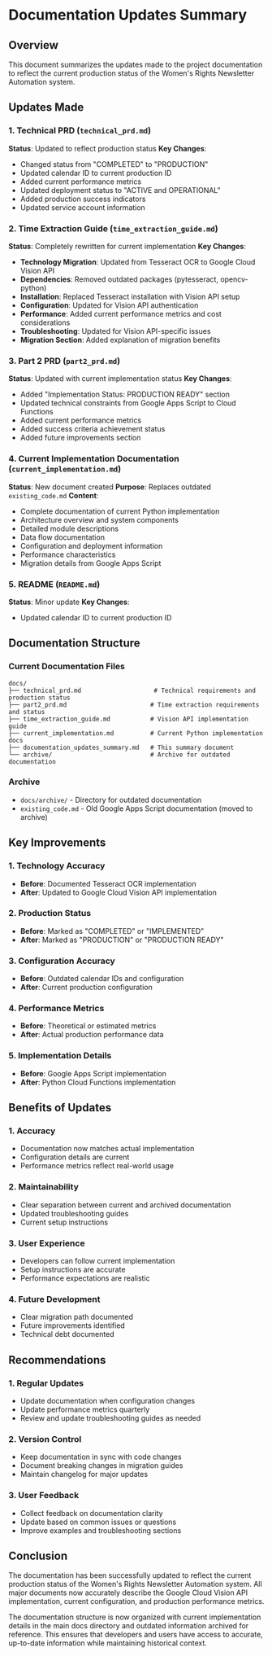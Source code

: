 # Documentation Updates Summary

## Overview

This document summarizes the updates made to the project documentation to reflect the current production status of the Women's Rights Newsletter Automation system.

## Updates Made

### 1. Technical PRD (`technical_prd.md`)
**Status**: Updated to reflect production status
**Key Changes**:
- Changed status from "COMPLETED" to "PRODUCTION"
- Updated calendar ID to current production ID
- Added current performance metrics
- Updated deployment status to "ACTIVE and OPERATIONAL"
- Added production success indicators
- Updated service account information

### 2. Time Extraction Guide (`time_extraction_guide.md`)
**Status**: Completely rewritten for current implementation
**Key Changes**:
- **Technology Migration**: Updated from Tesseract OCR to Google Cloud Vision API
- **Dependencies**: Removed outdated packages (pytesseract, opencv-python)
- **Installation**: Replaced Tesseract installation with Vision API setup
- **Configuration**: Updated for Vision API authentication
- **Performance**: Added current performance metrics and cost considerations
- **Troubleshooting**: Updated for Vision API-specific issues
- **Migration Section**: Added explanation of migration benefits

### 3. Part 2 PRD (`part2_prd.md`)
**Status**: Updated with current implementation status
**Key Changes**:
- Added "Implementation Status: PRODUCTION READY" section
- Updated technical constraints from Google Apps Script to Cloud Functions
- Added current performance metrics
- Added success criteria achievement status
- Added future improvements section

### 4. Current Implementation Documentation (`current_implementation.md`)
**Status**: New document created
**Purpose**: Replaces outdated `existing_code.md`
**Content**:
- Complete documentation of current Python implementation
- Architecture overview and system components
- Detailed module descriptions
- Data flow documentation
- Configuration and deployment information
- Performance characteristics
- Migration details from Google Apps Script

### 5. README (`README.md`)
**Status**: Minor update
**Key Changes**:
- Updated calendar ID to current production ID

## Documentation Structure

### Current Documentation Files
```
docs/
├── technical_prd.md                    # Technical requirements and production status
├── part2_prd.md                       # Time extraction requirements and status
├── time_extraction_guide.md           # Vision API implementation guide
├── current_implementation.md          # Current Python implementation docs
├── documentation_updates_summary.md   # This summary document
└── archive/                           # Archive for outdated documentation
```

### Archive
- `docs/archive/` - Directory for outdated documentation
- `existing_code.md` - Old Google Apps Script documentation (moved to archive)

## Key Improvements

### 1. Technology Accuracy
- **Before**: Documented Tesseract OCR implementation
- **After**: Updated to Google Cloud Vision API implementation

### 2. Production Status
- **Before**: Marked as "COMPLETED" or "IMPLEMENTED"
- **After**: Marked as "PRODUCTION" or "PRODUCTION READY"

### 3. Configuration Accuracy
- **Before**: Outdated calendar IDs and configuration
- **After**: Current production configuration

### 4. Performance Metrics
- **Before**: Theoretical or estimated metrics
- **After**: Actual production performance data

### 5. Implementation Details
- **Before**: Google Apps Script implementation
- **After**: Python Cloud Functions implementation

## Benefits of Updates

### 1. Accuracy
- Documentation now matches actual implementation
- Configuration details are current
- Performance metrics reflect real-world usage

### 2. Maintainability
- Clear separation between current and archived documentation
- Updated troubleshooting guides
- Current setup instructions

### 3. User Experience
- Developers can follow current implementation
- Setup instructions are accurate
- Performance expectations are realistic

### 4. Future Development
- Clear migration path documented
- Future improvements identified
- Technical debt documented

## Recommendations

### 1. Regular Updates
- Update documentation when configuration changes
- Update performance metrics quarterly
- Review and update troubleshooting guides as needed

### 2. Version Control
- Keep documentation in sync with code changes
- Document breaking changes in migration guides
- Maintain changelog for major updates

### 3. User Feedback
- Collect feedback on documentation clarity
- Update based on common issues or questions
- Improve examples and troubleshooting sections

## Conclusion

The documentation has been successfully updated to reflect the current production status of the Women's Rights Newsletter Automation system. All major documents now accurately describe the Google Cloud Vision API implementation, current configuration, and production performance metrics.

The documentation structure is now organized with current implementation details in the main docs directory and outdated information archived for reference. This ensures that developers and users have access to accurate, up-to-date information while maintaining historical context. 